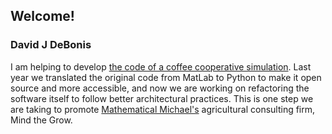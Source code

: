 ## Welcome!

### David J DeBonis

I am helping to develop [the code of a coffee cooperative simulation](https://github.com/djdebonis/cafelytics). Last year we translated the original code from MatLab to Python to make it open source and more accessible, and now we are working on refactoring the software itself to follow better architectural practices. This is one step we are taking to promote [Mathematical Michael's](https://github.com/mathematicalmichael) agricultural consulting firm, Mind the Grow.
 
